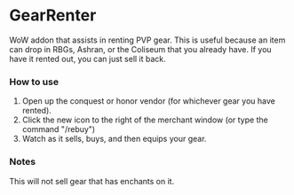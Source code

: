 GearRenter
==========

WoW addon that assists in renting PVP gear. This is useful because an item can drop in RBGs, Ashran, or the Coliseum that you already have. 
If you have it rented out, you can just sell it back.

### How to use

1. Open up the conquest or honor vendor (for whichever gear you have rented).
2. Click the new icon to the right of the merchant window (or type the command "/rebuy")
3. Watch as it sells, buys, and then equips your gear.

### Notes

This will not sell gear that has enchants on it. 

